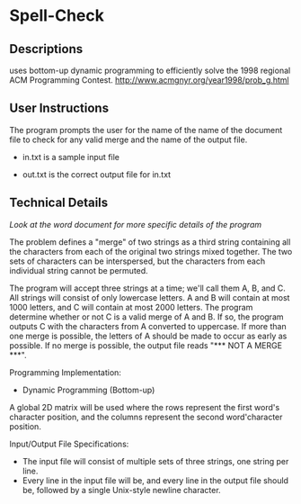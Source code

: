 # Spell-Check
Descriptions
-
uses bottom-up dynamic programming to efficiently solve the 1998 regional ACM Programming Contest. 
http://www.acmgnyr.org/year1998/prob_g.html


User Instructions
-
The program prompts the user for the name of the name of the document file to check for any valid merge and the name of the output file. 

- in.txt is a sample input file

- out.txt is the correct output file for in.txt

Technical Details
-
*Look at the word document for more specific details of the program*

The problem defines a "merge" of two strings as a third string containing all the characters from each of the original two strings mixed together. The two sets of characters can be interspersed, but the characters from each individual string cannot be permuted. 

The program will accept three strings at a time; we'll call them A, B, and C. All strings will consist of only lowercase letters. A and B will contain at most 1000 letters, and C will contain at most 2000 letters. The program determine whether or not C is a valid merge of A and B. If so, the program outputs C with the characters from A converted to uppercase. If more than one merge is possible, the letters of A should be made to occur as early as possible. If no merge is possible, the output file reads "*** NOT A MERGE ***".

Programming Implementation:
- Dynamic Programming (Bottom-up)

A global 2D matrix will be used where the rows represent the first word's character position, and the columns represent the second word'character position.


Input/Output File Specifications:
- The input file will consist of multiple sets of three strings, one string per line.
- Every line in the input file will be, and every line in the output file should be, followed by a single Unix-style newline character.
